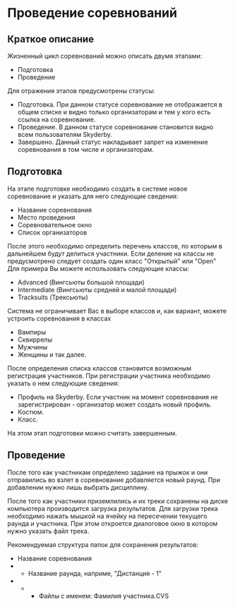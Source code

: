 # Проведение соревнований

## Краткое описание

Жизненный цикл соревнований можно описать двумя этапами:
- Подготовка
- Проведение

Для отражения этапов предусмотрены статусы:
- Подготовка. При данном статусе соревнование не отображается в общем списке и видно только организаторам и тем у кого есть ссылка на соревнование.
- Проведение. В данном статусе соревнование становится видно всем пользователям Skyderby.
- Завершено. Данный статус накладывает запрет на изменение соревнования в том числе и организаторам.

## Подготовка

На этапе подготовке необходимо создать в системе новое соревнование и указать для него следующие сведения:
- Название соревнования
- Место проведения
- Соревновательное окно
- Список организаторов

После этого необходимо определить перечень классов, по которым в дальнейшем будут делиться участники.
Если деление на классы не предусмотрено следует создать один класс "Открытый" или "Open"
Для примера Вы можете использовать следующие классы:
- Advanced (Вингсьюты большой площади)
- Intermediate (Вингсьюты средней и малой площади)
- Tracksuits (Трексьюты)

Система не ограничивает Вас в выборе классов и, как вариант, можете устроить соревнования в классах
- Вампиры
- Сквиррелы
- Мужчины
- Женщины
и так далее.

После определения списка классов становится возможным регистрация участников.
При регистрации участника необходимо указать о нем следующие сведения:
- Профиль на Skyderby. Если участник на момент соревнования не зарегистрирован - организатор может создать новый профиль.
- Костюм.
- Класс.

На этом этап подготовки можно считать завершенным.

## Проведение

После того как участникам определено задание на прыжок и они отправились во взлет в соревнование добавляется новый раунд.
При добавлении нужно лишь выбрать дисциплину.

После того как участники приземлились и их треки сохранены на диске компьютера производится загрузка результатов.
Для загрузки трека необходимо нажать мышкой на ячейку на пересечении текущего раунда и участника. 
При этом откроется диалоговое окно в котором нужно указать файл трека.

Рекомендуемая структура папок для сохранения результатов:
- Название соревнования
- - Название раунда, наприме, "Дистанция - 1"
- - - Файлы с именем: Фамилия участника.CVS
